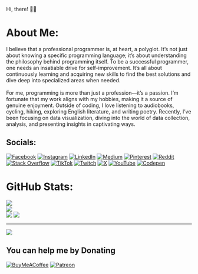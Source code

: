 Hi, there! 👋😊

# About Me:
I believe that a professional programmer is, at heart, a polyglot. It’s not just about knowing a specific programming language; it’s about understanding the philosophy behind programming itself. To be a successful programmer, one needs an insatiable drive for self-improvement. It’s all about continuously learning and acquiring new skills to find the best solutions and dive deep into specialized areas when needed.<br><br>For me, programming is more than just a profession—it’s a passion. I’m fortunate that my work aligns with my hobbies, making it a source of genuine enjoyment. Outside of coding, I love listening to audiobooks, cycling, hiking, exploring English literature, and writing poetry. Recently, I’ve been focusing on data visualization, diving into the world of data collection, analysis, and presenting insights in captivating ways.


## Socials:
[![Facebook](https://img.shields.io/badge/Facebook-%231877F2.svg?logo=Facebook&logoColor=white)](https://facebook.com/artzub) [![Instagram](https://img.shields.io/badge/Instagram-%23E4405F.svg?logo=Instagram&logoColor=white)](https://instagram.com/artzub) [![LinkedIn](https://img.shields.io/badge/LinkedIn-%230077B5.svg?logo=linkedin&logoColor=white)](https://linkedin.com/in/artzub) [![Medium](https://img.shields.io/badge/Medium-12100E?logo=medium&logoColor=white)](https://medium.com/@artzub) [![Pinterest](https://img.shields.io/badge/Pinterest-%23E60023.svg?logo=Pinterest&logoColor=white)](https://pinterest.com/artzub) [![Reddit](https://img.shields.io/badge/Reddit-%23FF4500.svg?logo=Reddit&logoColor=white)](https://reddit.com/user/artzub) [![Stack Overflow](https://img.shields.io/badge/-Stackoverflow-FE7A16?logo=stack-overflow&logoColor=white)](https://stackoverflow.com/users/820262) [![TikTok](https://img.shields.io/badge/TikTok-%23000000.svg?logo=TikTok&logoColor=white)](https://tiktok.com/@artzub) [![Twitch](https://img.shields.io/badge/Twitch-%239146FF.svg?logo=Twitch&logoColor=white)](https://twitch.tv/artzub) [![X](https://img.shields.io/badge/X-black.svg?logo=X&logoColor=white)](https://x.com/artzub) [![YouTube](https://img.shields.io/badge/YouTube-%23FF0000.svg?logo=YouTube&logoColor=white)](https://youtube.com/@artemzubkov) [![Codepen](https://img.shields.io/badge/Codepen-000000?style=for-the-badge&logo=codepen&logoColor=white)](https://codepen.io/artzub) 

# GitHub Stats:
![](https://github-readme-stats.vercel.app/api?username=artzub&theme=github_dark_dimmed&hide_border=true&include_all_commits=true&count_private=true)<br/>
![](https://github-readme-streak-stats.herokuapp.com/?user=artzub&theme=github_dark_dimmed&hide_border=true)<br/>
![](https://github-readme-stats.vercel.app/api/top-langs/?username=artzub&theme=github_dark_dimmed&hide_border=true&include_all_commits=true&count_private=true&layout=compact)
![](https://github-contributor-stats.vercel.app/api?username=artzub&limit=5&theme=github_dark_dimmed&combine_all_yearly_contributions=true)

---
[![](https://visitcount.itsvg.in/api?id=artzub&icon=5&color=11)](https://visitcount.itsvg.in)

  ## You can help me by Donating
  [![BuyMeACoffee](https://img.shields.io/badge/Buy%20Me%20a%20Coffee-ffdd00?style=for-the-badge&logo=buy-me-a-coffee&logoColor=black)](https://buymeacoffee.com/artzub) [![Patreon](https://img.shields.io/badge/Patreon-F96854?style=for-the-badge&logo=patreon&logoColor=white)](https://patreon.com/artzub) 

  
<!-- Proudly created with GPRM ( https://gprm.itsvg.in ) -->
